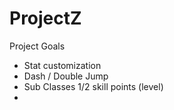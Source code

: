 ProjectZ
========


Project Goals
- Stat customization
- Dash / Double Jump
- Sub Classes 1/2 skill points (level)
- 